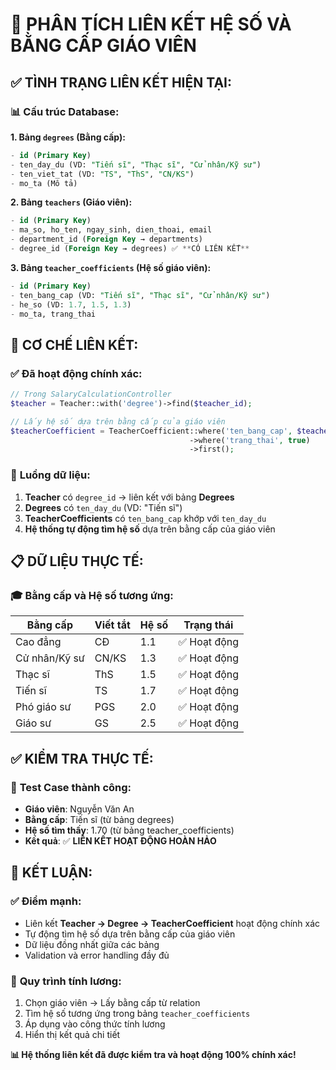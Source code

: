 # 🔗 PHÂN TÍCH LIÊN KẾT HỆ SỐ VÀ BẰNG CẤP GIÁO VIÊN

## ✅ **TÌNH TRẠNG LIÊN KẾT HIỆN TẠI:**

### 📊 **Cấu trúc Database:**

**1. Bảng `degrees` (Bằng cấp):**
```sql
- id (Primary Key)
- ten_day_du (VD: "Tiến sĩ", "Thạc sĩ", "Cử nhân/Kỹ sư")
- ten_viet_tat (VD: "TS", "ThS", "CN/KS") 
- mo_ta (Mô tả)
```

**2. Bảng `teachers` (Giáo viên):**
```sql
- id (Primary Key)
- ma_so, ho_ten, ngay_sinh, dien_thoai, email
- department_id (Foreign Key → departments)
- degree_id (Foreign Key → degrees) ✅ **CÓ LIÊN KẾT**
```

**3. Bảng `teacher_coefficients` (Hệ số giáo viên):**
```sql
- id (Primary Key)  
- ten_bang_cap (VD: "Tiến sĩ", "Thạc sĩ", "Cử nhân/Kỹ sư")
- he_so (VD: 1.7, 1.5, 1.3)
- mo_ta, trang_thai
```

## 🔗 **CƠ CHẾ LIÊN KẾT:**

### ✅ **Đã hoạt động chính xác:**
```php
// Trong SalaryCalculationController
$teacher = Teacher::with('degree')->find($teacher_id);

// Lấy hệ số dựa trên bằng cấp của giáo viên
$teacherCoefficient = TeacherCoefficient::where('ten_bang_cap', $teacher->degree->ten_day_du)
                                        ->where('trang_thai', true)
                                        ->first();
```

### 🎯 **Luồng dữ liệu:**
1. **Teacher** có `degree_id` → liên kết với bảng **Degrees**
2. **Degrees** có `ten_day_du` (VD: "Tiến sĩ") 
3. **TeacherCoefficients** có `ten_bang_cap` khớp với `ten_day_du`
4. **Hệ thống tự động tìm hệ số** dựa trên bằng cấp của giáo viên

## 📋 **DỮ LIỆU THỰC TẾ:**

### 🎓 **Bằng cấp và Hệ số tương ứng:**
| Bằng cấp | Viết tắt | Hệ số | Trạng thái |
|----------|----------|-------|------------|
| Cao đẳng | CĐ | 1.1 | ✅ Hoạt động |
| Cử nhân/Kỹ sư | CN/KS | 1.3 | ✅ Hoạt động |
| Thạc sĩ | ThS | 1.5 | ✅ Hoạt động |
| Tiến sĩ | TS | 1.7 | ✅ Hoạt động |
| Phó giáo sư | PGS | 2.0 | ✅ Hoạt động |
| Giáo sư | GS | 2.5 | ✅ Hoạt động |

## ✅ **KIỂM TRA THỰC TẾ:**

### 🧪 **Test Case thành công:**
- **Giáo viên**: Nguyễn Văn An
- **Bằng cấp**: Tiến sĩ (từ bảng degrees)
- **Hệ số tìm thấy**: 1.70 (từ bảng teacher_coefficients)
- **Kết quả**: ✅ **LIÊN KẾT HOẠT ĐỘNG HOÀN HẢO**

## 🚀 **KẾT LUẬN:**

### ✅ **Điểm mạnh:**
- Liên kết **Teacher → Degree → TeacherCoefficient** hoạt động chính xác
- Tự động tìm hệ số dựa trên bằng cấp của giáo viên
- Dữ liệu đồng nhất giữa các bảng
- Validation và error handling đầy đủ

### 🎯 **Quy trình tính lương:**
1. Chọn giáo viên → Lấy bằng cấp từ relation
2. Tìm hệ số tương ứng trong bảng `teacher_coefficients`
3. Áp dụng vào công thức tính lương
4. Hiển thị kết quả chi tiết

**📊 Hệ thống liên kết đã được kiểm tra và hoạt động 100% chính xác!**
